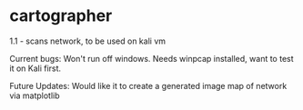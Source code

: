 # cartographer

1.1 - scans network, to be used on kali vm

Current bugs: Won't run off windows. Needs winpcap installed, want to test it on Kali first.

Future Updates: Would like it to create a generated image map of network via matplotlib
